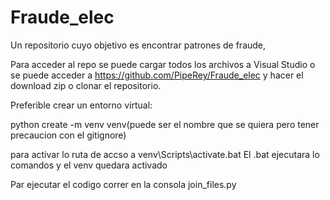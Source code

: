 # Fraude_elec
Un repositorio cuyo objetivo es encontrar patrones de fraude,

Para acceder al repo se puede cargar todos los archivos a Visual Studio o se puede acceder a https://github.com/PipeRey/Fraude_elec y hacer el download zip o clonar el repositorio.

Preferible crear un entorno virtual:

python create -m venv venv(puede ser el nombre que se quiera pero tener precaucion con el gitignore)

para activar lo
ruta de accso a venv\Scripts\activate.bat
El .bat ejecutara lo comandos y el venv quedara activado 

Par ejecutar el codigo correr en la consola join_files.py
